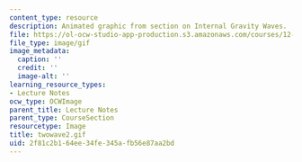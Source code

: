 ```yaml
---
content_type: resource
description: Animated graphic from section on Internal Gravity Waves.
file: https://ol-ocw-studio-app-production.s3.amazonaws.com/courses/12-802-wave-motions-in-the-ocean-and-atmosphere-spring-2004/2f81c2b164ee34fe345afb56e87aa2bd_twowave2.gif
file_type: image/gif
image_metadata:
  caption: ''
  credit: ''
  image-alt: ''
learning_resource_types:
- Lecture Notes
ocw_type: OCWImage
parent_title: Lecture Notes
parent_type: CourseSection
resourcetype: Image
title: twowave2.gif
uid: 2f81c2b1-64ee-34fe-345a-fb56e87aa2bd
---
```

